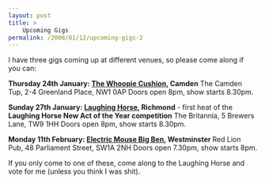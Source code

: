 ```yaml
---
layout: post
title: >
    Upcoming Gigs
permalink: /2008/01/12/upcoming-gigs-2
---
```

I have three gigs coming up at different venues, so please come along if you can: 

<strong>Thursday 24th January: </strong><a target="_blank" href="http://www.thewhoopiecushion.co.uk/"><strong>The Whoopie Cushion</strong></a><strong>, Camden</strong>
The Camden Tup, 2-4 Greenland Place, NW1 0AP
Doors open 8pm, show starts 8.30pm.

<strong>Sunday 27th January: </strong><a target="_blank" href="http://www.laughinghorsecomedy.co.uk/comedy/richmond.htm"><strong>Laughing Horse</strong></a><strong>, Richmond</strong> - first heat of the <strong>Laughing Horse New Act of the Year competition</strong>
The Britannia, 5 Brewers Lane, TW9 1HH
Doors open 8pm, show starts 8.30pm.

<strong>Monday 11th February: </strong><a target="_blank" href="http://www.electricmousecomedy.com/index.php?option=com_content&amp;task=view&amp;id=109&amp;Itemid=82"><strong>Electric Mouse Big Ben</strong></a><strong>, Westminster
</strong>Red Lion Pub, 48 Parliament Street, SW1A 2NH
Doors open 7.30pm, show starts 8pm.

If you only come to one of these, come along to the Laughing Horse and vote for me (unless you think I was shit).